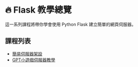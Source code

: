 # 🔥 Flask 教學總覽

這一系列課程將帶你學會使用 Python Flask 建立簡單的網頁伺服器。

## 課程列表

- [簡易伺服器架設](simple-server.md)
- [GPT小遊戲伺服器教學](GPT小遊戲伺服器教學.md)
